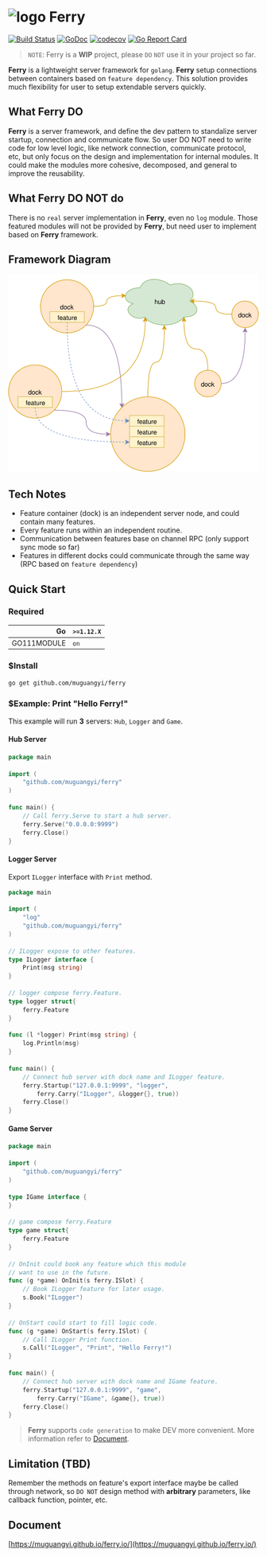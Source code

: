 # ![logo](logo.ico) Ferry

[![Build Status](https://travis-ci.com/muguangyi/ferry.svg?branch=master)](https://travis-ci.com/muguangyi/ferry) [![GoDoc](https://godoc.org/github.com/muguangyi/ferry?status.svg)](https://godoc.org/github.com/muguangyi/ferry) [![codecov](https://codecov.io/gh/muguangyi/ferry/branch/master/graph/badge.svg)](https://codecov.io/gh/muguangyi/ferry) [![Go Report Card](https://goreportcard.com/badge/github.com/muguangyi/ferry)](https://goreportcard.com/report/github.com/muguangyi/ferry)

> `NOTE`: Ferry is a **WIP** project, please `DO` `NOT` use it in your project so far.

**Ferry** is a lightweight server framework for `golang`. **Ferry** setup connections between containers based on `feature dependency`. This solution provides much flexibility for user to setup extendable servers quickly.

## What Ferry DO

**Ferry** is a server framework, and define the dev pattern to standalize server startup, connection and communicate flow. So user DO NOT need to write code for low level logic, like network connection, communicate protocol, etc, but only focus on the design and implementation for internal modules. It could make the modules more cohesive, decomposed, and general to improve the reusability.

## What Ferry DO NOT do

There is no `real` server implementation in **Ferry**, even no `log` module. Those featured modules will not be provided by **Ferry**, but need user to implement based on **Ferry** framework.

## Framework Diagram

![diagram](diagram.svg)

## Tech Notes

* Feature container (dock) is an independent server node, and could contain many features.
* Every feature runs within an independent routine.
* Communication between features base on channel RPC (only support sync mode so far)
* Features in different docks could communicate through the same way (RPC based on `feature dependency`)

## Quick Start

### Required

|Go|`>=1.12.X`|
|--:|:--|
|GO111MODULE|`on`|

### $Install

```bash
go get github.com/muguangyi/ferry
```

### $Example: Print "Hello Ferry!"

This example will run **3** servers: `Hub`, `Logger` and `Game`.

#### Hub Server

```go
package main

import (
    "github.com/muguangyi/ferry"
)

func main() {
    // Call ferry.Serve to start a hub server.
    ferry.Serve("0.0.0.0:9999")
    ferry.Close()
}
```

#### Logger Server

Export `ILogger` interface with `Print` method.

```go
package main

import (
    "log"
    "github.com/muguangyi/ferry"
)

// ILogger expose to other features.
type ILogger interface {
    Print(msg string)
}

// logger compose ferry.Feature.
type logger struct{
    ferry.Feature
}

func (l *logger) Print(msg string) {
    log.Println(msg)
}

func main() {
    // Connect hub server with dock name and ILogger feature.
    ferry.Startup("127.0.0.1:9999", "logger",
        ferry.Carry("ILogger", &logger{}, true))
    ferry.Close()
}

```

#### Game Server

```go
package main

import (
    "github.com/muguangyi/ferry"
)

type IGame interface {
}

// game compose ferry.Feature
type game struct{
    ferry.Feature
}

// OnInit could book any feature which this module
// want to use in the future.
func (g *game) OnInit(s ferry.ISlot) {
    // Book ILogger feature for later usage.
    s.Book("ILogger")
}

// OnStart could start to fill logic code.
func (g *game) OnStart(s ferry.ISlot) {
    // Call ILogger Print function.
    s.Call("ILogger", "Print", "Hello Ferry!")
}

func main() {
    // Connect hub server with dock name and IGame feature.
    ferry.Startup("127.0.0.1:9999", "game",
        ferry.Carry("IGame", &game{}, true))
    ferry.Close()
}
```

> **Ferry** supports `code generation` to make DEV more convenient. More information refer to [Document](https://muguangyi.github.io/ferry.io/).

## Limitation (TBD)

Remember the methods on feature's export interface maybe be called through network, so `DO NOT` design method with **arbitrary** parameters, like callback function, pointer, etc.

## Document

[https://muguangyi.github.io/ferry.io/](https://muguangyi.github.io/ferry.io/)
